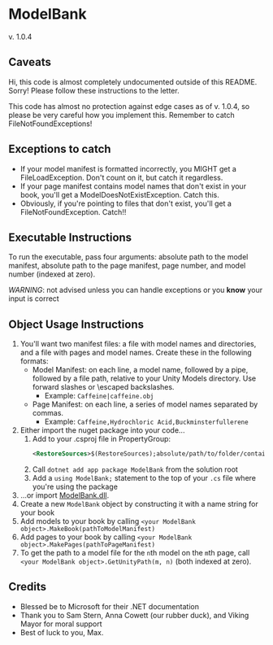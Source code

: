 # ModelBank
v. 1.0.4

## Caveats
Hi, this code is almost completely undocumented outside of this README. Sorry! Please follow these instructions to the letter.

This code has almost no protection against edge cases as of v. 1.0.4, so please be very careful how you implement this. Remember to catch FileNotFoundExceptions!

## Exceptions to catch
* If your model manifest is formatted incorrectly, you MIGHT get a FileLoadException. Don't count on it, but catch it regardless.
* If your page manifest contains model names that don't exist in your book, you'll get a ModelDoesNotExistException. Catch this. 
* Obviously, if you're pointing to files that don't exist, you'll get a FileNotFoundException. Catch!!

## Executable Instructions
To run the executable, pass four arguments: absolute path to the model manifest, absolute path to the page manifest, page number, and model number (indexed at zero).

*WARNING*: not advised unless you can handle exceptions or you **know** your input is correct

## Object Usage Instructions
1. You'll want two manifest files: a file with model names and directories, and a file with pages and model names. Create these in the following formats:
    * Model Manifest: on each line, a model name, followed by a pipe, followed by a file path, relative to your Unity Models directory. Use forward slashes or \\escaped backslashes.
        * Example: `Caffeine|caffeine.obj`
    * Page Manifest: on each line, a series of model names separated by commas.
        * Example: `Caffeine,Hydrochloric Acid,Buckminsterfullerene`
2. Either import the nuget package into your code...
    1. Add to your .csproj file in PropertyGroup:  
       ```xml
       <RestoreSources>$(RestoreSources);absolute/path/to/folder/containing/package;https://api.nuget.org/v3/index.json</RestoreSources>
       ```
    2. Call `dotnet add app package ModelBank` from the solution root
    3. Add a `using ModelBank;` statement to the top of your `.cs` file where you're using the package
3. ...or import [ModelBank.dll](obj/Debug/netcoreapp3.0/ModelBank.dll).
4. Create a new `ModelBank` object by constructing it with a name string for your book
5. Add models to your book by calling `<your ModelBank object>.MakeBook(pathToModelManifest)`
6. Add pages to your book by calling `<your ModelBank object>.MakePages(pathToPageManifest)`
7. To get the path to a model file for the `n`th model on the `m`th page, call `<your ModelBank object>.GetUnityPath(m, n)` (both indexed at zero).

## Credits
* Blessed be to Microsoft for their .NET documentation
* Thank you to Sam Stern, Anna Cowett (our rubber duck), and Viking Mayor for moral support
* Best of luck to you, Max.
